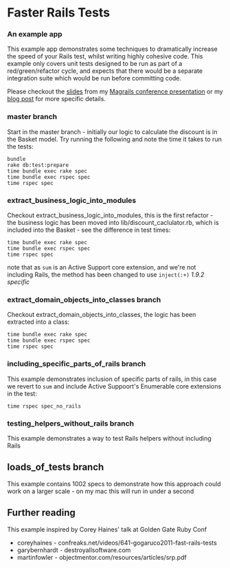 # Faster Rails Tests
### An example app

This example app demonstrates some techniques to dramatically increase
the speed of your Rails test, whilst writing highly cohesive code.  This
example only covers unit tests designed to be run as part of a red/green/refactor cycle, and expects that there would be a separate
integration suite which would be run before committing code.

Please checkout the
[slides]('https://github.com/seenmyfate/faster_rails_tests_presentation')
from my [Magrails conference presentation]('http://www.magrails.com') or
my [blog post]('http://tom-clements.com') for more specific details.

### master branch
Start in the master branch - initially our logic to calculate the discount is in the Basket model. Try running the following and note the time it takes to run the tests:

    bundle
    rake db:test:prepare
    time bundle exec rake spec
    time bundle exec rspec spec
    time rspec spec

### extract_business_logic_into_modules
Checkout extract_business_logic_into_modules, this is the first refactor - the business logic has been moved into lib/discount_caclulator.rb, which is included into the Basket - see the difference in test times:

    time bundle exec rake spec
    time bundle exec rspec spec
    time rspec spec

note that as `sum` is an Active Support core extension, and we're not including Rails, the method has been changed to use `inject(:+)` _1.9.2 specific_

### extract_domain_objects_into_classes branch
Checkout extract_domain_objects_into_classes, the logic has been
extracted into a class:

    time bundle exec rake spec
    time bundle exec rspec spec
    time rspec spec


### including_specific_parts_of_rails branch

This example demonstrates inclusion of specific parts of rails, in this case we
revert to `sum` and include Active Suppoort's Enumerable core
extensions in the test:

    time rspec spec_no_rails


### testing_helpers_without_rails branch

This example demonstrates a way to test Rails helpers without including
Rails

## loads_of_tests branch

This example contains 1002 specs to demonstrate how this approach could
work on a larger scale - on my mac this will run in under a second

## Further reading

This example inspired by Corey Haines' talk at Golden Gate Ruby Conf

* coreyhaines - confreaks.net/videos/641-gogaruco2011-fast-rails-tests
* garybernhardt - destroyallsoftware.com
* martinfowler - objectmentor.com/resources/articles/srp.pdf

